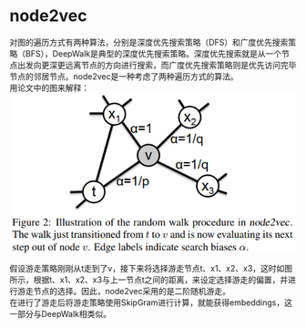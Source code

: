 # node2vec
对图的遍历方式有两种算法，分别是深度优先搜索策略（DFS）和广度优先搜索策略（BFS），DeepWalk是典型的深度优先搜索策略。深度优先搜索就是从一个节点出发向更深更远离节点的方向进行搜索，而广度优先搜索策略则是优先访问完毕节点的邻居节点。node2vec是一种考虑了两种遍历方式的算法。  
用论文中的图来解释：  
![node2vec](./img/node2vec/walk.png)  

假设游走策略刚刚从t走到了v，接下来将选择游走节点t、x1、x2、x3，这时如图所示，根据t、x1、x2、x3与上一节点t之间的距离，来设定选择游走的偏置，并进行游走节点的选择。因此，node2vec采用的是二阶随机游走。  
在进行了游走后将游走策略使用SkipGram进行计算，就能获得embeddings，这一部分与DeepWalk相类似。
